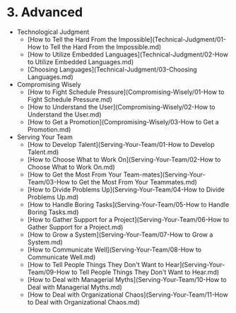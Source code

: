 # 3. Advanced
[//]: # (Version:1.0.0)
- Technological Judgment
	- [How to Tell the Hard From the Impossible](Technical-Judgment/01-How to Tell the Hard From the Impossible.md)
	- [How to Utilize Embedded Languages](Technical-Judgment/02-How to Utilize Embedded Languages.md)
	- [Choosing Languages](Technical-Judgment/03-Choosing Languages.md)
- Compromising Wisely
	- [How to Fight Schedule Pressure](Compromising-Wisely/01-How to Fight Schedule Pressure.md)
	- [How to Understand the User](Compromising-Wisely/02-How to Understand the User.md)
	- [How to Get a Promotion](Compromising-Wisely/03-How to Get a Promotion.md)
- Serving Your Team
	- [How to Develop Talent](Serving-Your-Team/01-How to Develop Talent.md)
	- [How to Choose What to Work On](Serving-Your-Team/02-How to Choose What to Work On.md)
	- [How to Get the Most From Your Team-mates](Serving-Your-Team/03-How to Get the Most From Your Teammates.md)
	- [How to Divide Problems Up](Serving-Your-Team/04-How to Divide Problems Up.md)
	- [How to Handle Boring Tasks](Serving-Your-Team/05-How to Handle Boring Tasks.md)
	- [How to Gather Support for a Project](Serving-Your-Team/06-How to Gather Support for a Project.md)
	- [How to Grow a System](Serving-Your-Team/07-How to Grow a System.md)
	- [How to Communicate Well](Serving-Your-Team/08-How to Communicate Well.md)
	- [How to Tell People Things They Don't Want to Hear](Serving-Your-Team/09-How to Tell People Things They Don't Want to Hear.md)
	- [How to Deal with Managerial Myths](Serving-Your-Team/10-How to Deal with Managerial Myths.md)
	- [How to Deal with Organizational Chaos](Serving-Your-Team/11-How to Deal with Organizational Chaos.md)